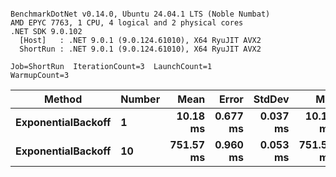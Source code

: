 ```

BenchmarkDotNet v0.14.0, Ubuntu 24.04.1 LTS (Noble Numbat)
AMD EPYC 7763, 1 CPU, 4 logical and 2 physical cores
.NET SDK 9.0.102
  [Host]   : .NET 9.0.1 (9.0.124.61010), X64 RyuJIT AVX2
  ShortRun : .NET 9.0.1 (9.0.124.61010), X64 RyuJIT AVX2

Job=ShortRun  IterationCount=3  LaunchCount=1  
WarmupCount=3  

```
| Method             | Number | Mean      | Error    | StdDev   | Min       | Max       | Allocated |
|------------------- |------- |----------:|---------:|---------:|----------:|----------:|----------:|
| **ExponentialBackoff** | **1**      |  **10.18 ms** | **0.677 ms** | **0.037 ms** |  **10.14 ms** |  **10.21 ms** |     **520 B** |
| **ExponentialBackoff** | **10**     | **751.57 ms** | **0.960 ms** | **0.053 ms** | **751.53 ms** | **751.63 ms** |    **4120 B** |
